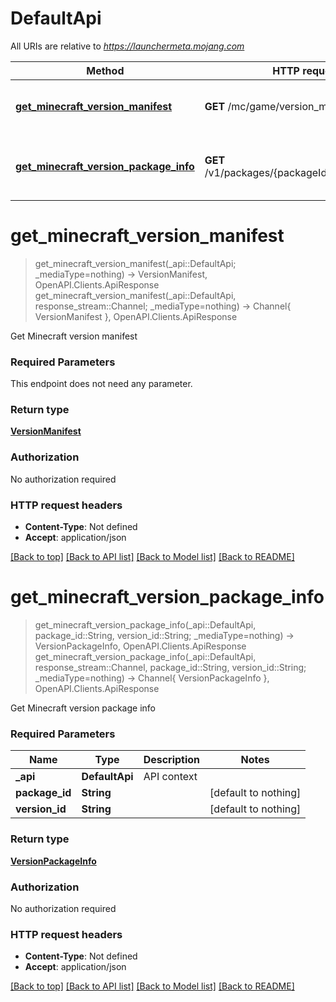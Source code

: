 # DefaultApi

All URIs are relative to *https://launchermeta.mojang.com*

Method | HTTP request | Description
------------- | ------------- | -------------
[**get_minecraft_version_manifest**](DefaultApi.md#get_minecraft_version_manifest) | **GET** /mc/game/version_manifest.json | Get Minecraft version manifest
[**get_minecraft_version_package_info**](DefaultApi.md#get_minecraft_version_package_info) | **GET** /v1/packages/{packageId}/{versionId}.json | Get Minecraft version package info


# **get_minecraft_version_manifest**
> get_minecraft_version_manifest(_api::DefaultApi; _mediaType=nothing) -> VersionManifest, OpenAPI.Clients.ApiResponse <br/>
> get_minecraft_version_manifest(_api::DefaultApi, response_stream::Channel; _mediaType=nothing) -> Channel{ VersionManifest }, OpenAPI.Clients.ApiResponse

Get Minecraft version manifest

### Required Parameters
This endpoint does not need any parameter.

### Return type

[**VersionManifest**](VersionManifest.md)

### Authorization

No authorization required

### HTTP request headers

 - **Content-Type**: Not defined
 - **Accept**: application/json

[[Back to top]](#) [[Back to API list]](../README.md#api-endpoints) [[Back to Model list]](../README.md#models) [[Back to README]](../README.md)

# **get_minecraft_version_package_info**
> get_minecraft_version_package_info(_api::DefaultApi, package_id::String, version_id::String; _mediaType=nothing) -> VersionPackageInfo, OpenAPI.Clients.ApiResponse <br/>
> get_minecraft_version_package_info(_api::DefaultApi, response_stream::Channel, package_id::String, version_id::String; _mediaType=nothing) -> Channel{ VersionPackageInfo }, OpenAPI.Clients.ApiResponse

Get Minecraft version package info

### Required Parameters

Name | Type | Description  | Notes
------------- | ------------- | ------------- | -------------
 **_api** | **DefaultApi** | API context | 
**package_id** | **String**|  | [default to nothing]
**version_id** | **String**|  | [default to nothing]

### Return type

[**VersionPackageInfo**](VersionPackageInfo.md)

### Authorization

No authorization required

### HTTP request headers

 - **Content-Type**: Not defined
 - **Accept**: application/json

[[Back to top]](#) [[Back to API list]](../README.md#api-endpoints) [[Back to Model list]](../README.md#models) [[Back to README]](../README.md)

